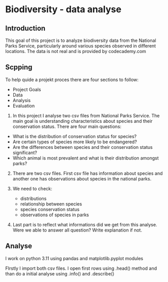 # Biodiversity - data analyse

## Introduction

This goal of this project is to analyze biodiversity data from the National Parks Service, particularly around various species observed in different  locations.
The data is not real and is provided by codecademy.com



## Scpping

To help quide a projekt proces there are four sections to follow:
- Project Goals
- Data
- Analysis
- Evaluation

1. In this project I analyse two csv files from National Parks Service. The main goal is understanding characteristics about species and their conservation status.
There are four main questions:

- What is the distribution of conservation status for species?
- Are certain types of species more likely to be endangered?
- Are the differences between species and their conservation status significant?
- Which animal is most prevalent and what is their distribution amongst parks?

2. There are two csv files. First csv file has information about species and another one has observations about species in the national parks.

3. We need to check:
   - distributions
   - relationship between species
   - species conservation status
   - observations of species in parks
  
4. Last part is to reflect what informations did we get from this analyse. Were we able to answer all question? Write explanation if not.

## Analyse

I work on python 3.11 using pandas and matplotlib.pyplot modules

FIrstly I import both csv files. I open first rows using .head() method and than do a initial analyse using .info() and .describe()

